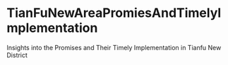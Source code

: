 # TianFuNewAreaPromiesAndTimelyImplementation
Insights into the Promises and Their Timely Implementation in Tianfu New District
